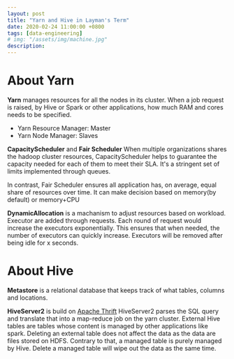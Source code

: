 ```yaml
---
layout: post
title: "Yarn and Hive in Layman's Term"
date: 2020-02-24 11:00:00 +0800
tags: [data-engineering]
# img: "/assets/img/machine.jpg"
description:
---
```


# About Yarn

**Yarn** manages resources for all the nodes in its cluster. When a job request is raised, by Hive or Spark or other applications, how much RAM and cores needs to be specified.

- Yarn Resource Manager: Master
- Yarn Node Manager: Slaves

**CapacityScheduler** and **Fair Scheduler**
When multiple organizations shares the hadoop cluster resources, CapacityScheduler helps to guarantee the capacity needed for each of them to meet their SLA. It's a stringent set of limits implemented through queues.

In contrast, Fair Scheduler ensures all application has, on average, equal share of resources over time. It can make decision based on memory(by default) or memory+CPU

**DynamicAllocation** is a machanism to adjust resources based on workload. Executor are added through requests. Each round of request would increase the executors exponentially. This ensures that when needed, the number of executors can quickly increase. Executors will be removed after being idle for x seconds.

# About Hive

**Metastore** is a relational database that keeps track of what tables, columns and locations.

**HiveServer2** is build on [Apache Thrift](http://thrift.apache.org/)
HiveServer2 parses the SQL query and translate that into a map-reduce job on the yarn cluster.
External Hive tables are tables whose content is managed by other applications like spark. Deleting an external table does not affect the data as the data are files stored on HDFS. Contrary to that, a managed table is purely managed by Hive. Delete a managed table will wipe out the data as the same time.

